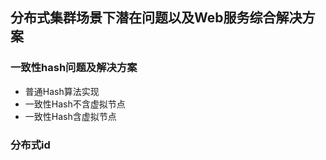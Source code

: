 ## 分布式集群场景下潜在问题以及Web服务综合解决方案

### 一致性hash问题及解决方案

* 普通Hash算法实现
* 一致性Hash不含虚拟节点
* 一致性Hash含虚拟节点

### 分布式id